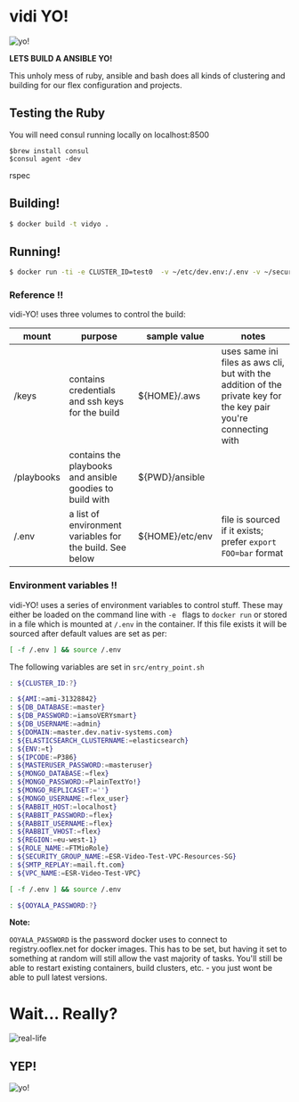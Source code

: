 # vidi YO!

![yo!](https://media.giphy.com/media/JoYtQguJdpwiY/giphy.gif)

**LETS BUILD A ANSIBLE YO!**

This unholy mess of ruby, ansible and bash does all kinds of clustering and building for our flex configuration and projects.

## Testing the Ruby
You will need consul running locally on localhost:8500

```
$brew install consul
$consul agent -dev
```
rspec 

## Building!

```bash
$ docker build -t vidyo .
```

## Running!
```bash
$ docker run -ti -e CLUSTER_ID=test0  -v ~/etc/dev.env:/.env -v ~/secure/mnt/vault/keys:/keys -v ${PWD}/ansible:/playbooks vidyo
```

### Reference !!

vidi-YO! uses three volumes to control the build:

| mount      | purpose                                                  | sample value   | notes                                                                                                            |
|------------|----------------------------------------------------------|----------------|------------------------------------------------------------------------------------------------------------------|
| /keys      | contains credentials and ssh keys for the build          | ${HOME}/.aws   | uses same ini files as aws cli, but with the addition of the private key for the key pair you're connecting with |
| /playbooks | contains the playbooks and ansible goodies to build with | ${PWD}/ansible |                                                                                                                  |
| /.env      | a list of environment variables for the build. See below | ${HOME}/etc/env | file is sourced if it exists; prefer `export FOO=bar` format |


### Environment variables !!

vidi-YO! uses a series of environment variables to control stuff. These may either be loaded on the command line with `-e ` flags to `docker run` or stored in a file which is mounted at `/.env` in the container. If this file exists it will be sourced after default values are set as per:

```bash
[ -f /.env ] && source /.env
```

The following variables are set in `src/entry_point.sh`

```bash
: ${CLUSTER_ID:?}

: ${AMI:=ami-31328842}
: ${DB_DATABASE:=master}
: ${DB_PASSWORD:=iamsoVERYsmart}
: ${DB_USERNAME:=admin}
: ${DOMAIN:=master.dev.nativ-systems.com}
: ${ELASTICSEARCH_CLUSTERNAME:=elasticsearch}
: ${ENV:=t}
: ${IPCODE:=P386}
: ${MASTERUSER_PASSWORD:=masteruser}
: ${MONGO_DATABASE:=flex}
: ${MONGO_PASSWORD:=PlainTextYo!}
: ${MONGO_REPLICASET:=''}
: ${MONGO_USERNAME:=flex_user}
: ${RABBIT_HOST:=localhost}
: ${RABBIT_PASSWORD:=flex}
: ${RABBIT_USERNAME:=flex}
: ${RABBIT_VHOST:=flex}
: ${REGION:=eu-west-1}
: ${ROLE_NAME:=FTMioRole}
: ${SECURITY_GROUP_NAME:=ESR-Video-Test-VPC-Resources-SG}
: ${SMTP_REPLAY:=mail.ft.com}
: ${VPC_NAME:=ESR-Video-Test-VPC}

[ -f /.env ] && source /.env

: ${OOYALA_PASSWORD:?}
```

**Note:**

`OOYALA_PASSWORD` is the password docker uses to connect to registry.ooflex.net for docker images. This has to be set, but having it set to something at random will still allow the vast majority of tasks. You'll still be able to restart existing containers, build clusters, etc. - you just wont be able to pull latest versions.


# Wait... Really?

![real-life](http://www.theodo.fr/uploads/blog//2015/10/isthisreallife.gif)


## YEP!

![yo!](https://camo.githubusercontent.com/891c3108cdd79881a3e81dfc488888d3ad7e017b/687474703a2f2f692e696d6775722e636f6d2f3366716a534e4e2e676966)
